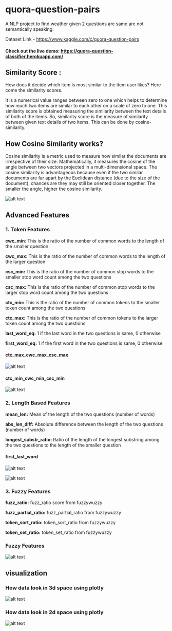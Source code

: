 # quora-question-pairs
A NLP project to find weather given 2 questions are same are not semantically speaking.


Dataset Link - https://www.kaggle.com/c/quora-question-pairs

#### Check out the live demo: https://quora-question-classifier.herokuapp.com/

## Similarity Score :
How does it decide which item is most similar to the item user likes? Here come the similarity scores.

It is a numerical value ranges between zero to one which helps to determine how much two items are similar to each other on a scale of zero to one. This similarity score is obtained measuring the similarity between the text details of both of the items. So, similarity score is the measure of similarity between given text details of two items. This can be done by cosine-similarity.

 ## How Cosine Similarity works?
 
Cosine similarity is a metric used to measure how similar the documents are irrespective of their size. Mathematically, it measures the cosine of the angle between two vectors projected in a multi-dimensional space. The cosine similarity is advantageous because even if the two similar documents are far apart by the Euclidean distance (due to the size of the document), chances are they may still be oriented closer together. The smaller the angle, higher the cosine similarity.


![alt text](https://user-images.githubusercontent.com/36665975/70401457-a7530680-1a55-11ea-9158-97d4e8515ca4.png)




## Advanced Features

### 1. Token Features
**cwc_min**: This is the ratio of the number of common words to the length of the smaller question

**cwc_max**: This is the ratio of the number of common words to the length of the larger question

**csc_min:** This is the ratio of the number of common stop words to the smaller stop word count among the two questions

**csc_max:** This is the ratio of the number of common stop words to the larger stop word count among the two questions

**ctc_min:** This is the ratio of the number of common tokens to the smaller token count among the two questions

**ctc_max:** This is the ratio of the number of common tokens to the larger token count among the two questions

**last_word_eq:** 1 if the last word in the two questions is same, 0 otherwise

**first_word_eq:** 1 if the first word in the two questions is same, 0 otherwise

#### ctc_max_cwc_max_csc_max
![alt text](https://github.com/rishi501145/quora-question-pairs-classifier/blob/main/imgaes/ctc_max_cwc_max_csc_max.png)

#### ctc_min_cwc_min_csc_min

![alt text](https://github.com/rishi501145/quora-question-pairs-classifier/blob/main/imgaes/ctc_min_cwc_min_csc_min.png.png)



### 2. Length Based Features

**mean_len:** Mean of the length of the two questions (number of words)

**abs_len_diff:** Absolute difference between the length of the two questions (number of words)

**longest_substr_ratio:** Ratio of the length of the longest substring among the two questions to the length of the smaller question

#### first_last_word

![alt text](https://github.com/rishi501145/quora-question-pairs-classifier/blob/main/imgaes/first_last_word.png)

![alt text](https://github.com/rishi501145/quora-question-pairs-classifier/blob/main/imgaes/length_feature.png)


### 3. Fuzzy Features

**fuzz_ratio:** fuzz_ratio score from fuzzywuzzy

**fuzz_partial_ratio:** fuzz_partial_ratio from fuzzywuzzy

**token_sort_ratio:** token_sort_ratio from fuzzywuzzy

**token_set_ratio:** token_set_ratio from fuzzywuzzy

### Fuzzy Features
![alt text](https://github.com/rishi501145/quora-question-pairs-classifier/blob/main/imgaes/fuzzywuzzy.png)







## visualization

### How data look in 3d space using plotly

![alt text](https://github.com/rishi501145/quora-question-pairs-classifier/blob/main/imgaes/data%20in%203d.png)

### How data look in 2d space using plotly
![alt text](https://github.com/rishi501145/quora-question-pairs-classifier/blob/main/imgaes/isduplicated2d.png)
